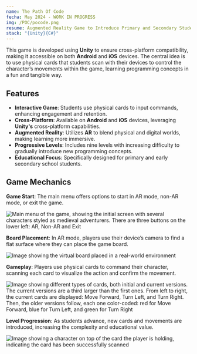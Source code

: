```yaml
---
name: The Path Of Code
fecha: May 2024 - WORK IN PROGRESS
img: /POC/pocode.png
resume: Augmented Reality Game to Introduce Primary and Secondary Students to Programming
stack: "{Unity}{C#}"
---
```


This game is developed using **Unity** to ensure cross-platform compatibility, making it accessible on both **Android** and **iOS** devices. The central idea is to use physical cards that students scan with their devices to control the character’s movements within the game, learning programming concepts in a fun and tangible way.

## Features

- **Interactive Game**: Students use physical cards to input commands, enhancing engagement and retention.
- **Cross-Platform**: Available on **Android** and **iOS** devices, leveraging **Unity's** cross-platform capabilities.
- **Augmented Reality**: Utilizes **AR** to blend physical and digital worlds, making learning more immersive.
- **Progressive Levels**: Includes nine levels with increasing difficulty to gradually introduce new programming concepts.
- **Educational Focus**: Specifically designed for primary and early secondary school students.

## Game Mechanics

**Game Start**: The main menu offers options to start in AR mode, non-AR mode, or exit the game.

![Main menu of the game, showing the initial screen with several characters styled as medieval adventurers. There are three buttons on the lower left: AR, Non-AR and Exit](/POC/pocode.png "Main Menu")

**Board Placement**: In AR mode, players use their device’s camera to find a flat surface where they can place the game board.

![Image showing the virtual board placed in a real-world environment](/POC/board.png "Board Placement")

**Gameplay**: Players use physical cards to command their character, scanning each card to visualize the action and confirm the movement.

![Image showing different types of cards, both initial and current versions. The current versions are a third larger than the first ones. From left to right, the current cards are displayed: Move Forward, Turn Left, and Turn Right. Then, the older versions follow, each one color-coded: red for Move Forward, blue for Turn Left, and green for Turn Right](/POC/cards.png "Cards")

**Level Progression**: As students advance, new cards and movements are introduced, increasing the complexity and educational value.

![Image showing a character on top of the card the player is holding, indicating the card has been successfully scanned](/POC/arcard.png "Scanned Card")
